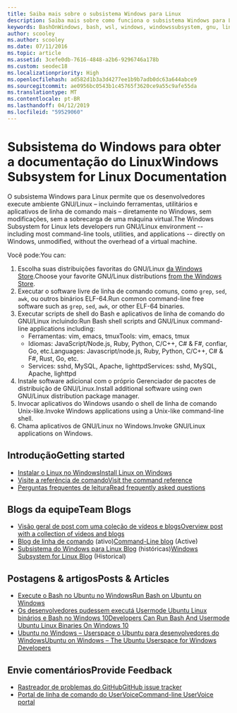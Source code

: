 ```yaml
---
title: Saiba mais sobre o subsistema Windows para Linux
description: Saiba mais sobre como funciona o subsistema Windows para Linux.
keywords: BashOnWindows, bash, wsl, windows, windowssubsystem, gnu, linux
author: scooley
ms.author: scooley
ms.date: 07/11/2016
ms.topic: article
ms.assetid: 3cefe0db-7616-4848-a2b6-9296746a178b
ms.custom: seodec18
ms.localizationpriority: High
ms.openlocfilehash: ad582d1b3a3d4277ee1b9b7adb0dc63a644abce9
ms.sourcegitcommit: ae0956bc0543b1c45765f3620ce9a55c9afe55da
ms.translationtype: MT
ms.contentlocale: pt-BR
ms.lasthandoff: 04/12/2019
ms.locfileid: "59529060"
---
```

# <a name="windows-subsystem-for-linux-documentation"></a><span data-ttu-id="b11b3-104">Subsistema do Windows para obter a documentação do Linux</span><span class="sxs-lookup"><span data-stu-id="b11b3-104">Windows Subsystem for Linux Documentation</span></span>

<span data-ttu-id="b11b3-105">O subsistema Windows para Linux permite que os desenvolvedores execute ambiente GNU/Linux – incluindo ferramentas, utilitários e aplicativos de linha de comando mais – diretamente no Windows, sem modificações, sem a sobrecarga de uma máquina virtual.</span><span class="sxs-lookup"><span data-stu-id="b11b3-105">The Windows Subsystem for Linux lets developers run GNU/Linux environment -- including most command-line tools, utilities, and applications -- directly on Windows, unmodified, without the overhead of a virtual machine.</span></span>  

<span data-ttu-id="b11b3-106">Você pode:</span><span class="sxs-lookup"><span data-stu-id="b11b3-106">You can:</span></span>

1. <span data-ttu-id="b11b3-107">Escolha suas distribuições favoritas do GNU/Linux [da Windows Store](https://aka.ms/wslstore).</span><span class="sxs-lookup"><span data-stu-id="b11b3-107">Choose your favorite GNU/Linux distributions [from the Windows Store](https://aka.ms/wslstore).</span></span>
1. <span data-ttu-id="b11b3-108">Executar o software livre de linha de comando comuns, como `grep`, `sed`, `awk`, ou outros binários ELF-64.</span><span class="sxs-lookup"><span data-stu-id="b11b3-108">Run common command-line free software such as `grep`, `sed`, `awk`, or other ELF-64 binaries.</span></span> 
1. <span data-ttu-id="b11b3-109">Executar scripts de shell do Bash e aplicativos de linha de comando do GNU/Linux incluindo:</span><span class="sxs-lookup"><span data-stu-id="b11b3-109">Run Bash shell scripts and GNU/Linux command-line applications including:</span></span>  
    * <span data-ttu-id="b11b3-110">Ferramentas: vim, emacs, tmux</span><span class="sxs-lookup"><span data-stu-id="b11b3-110">Tools: vim, emacs, tmux</span></span>
    * <span data-ttu-id="b11b3-111">Idiomas: JavaScript/Node.js, Ruby, Python, C/C++, C# & F#, confiar, Go, etc.</span><span class="sxs-lookup"><span data-stu-id="b11b3-111">Languages: Javascript/node.js, Ruby, Python, C/C++, C# & F#, Rust, Go, etc.</span></span>
    * <span data-ttu-id="b11b3-112">Services: sshd, MySQL, Apache, lighttpd</span><span class="sxs-lookup"><span data-stu-id="b11b3-112">Services: sshd, MySQL, Apache, lighttpd</span></span>
1. <span data-ttu-id="b11b3-113">Instale software adicional com o próprio Gerenciador de pacotes de distribuição de GNU/Linux.</span><span class="sxs-lookup"><span data-stu-id="b11b3-113">Install additional software using own GNU/Linux distribution package manager.</span></span>
1. <span data-ttu-id="b11b3-114">Invocar aplicativos do Windows usando o shell de linha de comando Unix-like.</span><span class="sxs-lookup"><span data-stu-id="b11b3-114">Invoke Windows applications using a Unix-like command-line shell.</span></span>
1. <span data-ttu-id="b11b3-115">Chama aplicativos de GNU/Linux no Windows.</span><span class="sxs-lookup"><span data-stu-id="b11b3-115">Invoke GNU/Linux applications on Windows.</span></span>

## <a name="getting-started"></a><span data-ttu-id="b11b3-116">Introdução</span><span class="sxs-lookup"><span data-stu-id="b11b3-116">Getting started</span></span>

* [<span data-ttu-id="b11b3-117">Instalar o Linux no Windows</span><span class="sxs-lookup"><span data-stu-id="b11b3-117">Install Linux on Windows</span></span>](install_guide.md)
* [<span data-ttu-id="b11b3-118">Visite a referência de comando</span><span class="sxs-lookup"><span data-stu-id="b11b3-118">Visit the command reference</span></span>](reference.md)
* [<span data-ttu-id="b11b3-119">Perguntas frequentes de leitura</span><span class="sxs-lookup"><span data-stu-id="b11b3-119">Read frequently asked questions</span></span>](faq.md)

## <a name="team-blogs"></a><span data-ttu-id="b11b3-120">Blogs da equipe</span><span class="sxs-lookup"><span data-stu-id="b11b3-120">Team Blogs</span></span>
*  [<span data-ttu-id="b11b3-121">Visão geral de post com uma coleção de vídeos e blogs</span><span class="sxs-lookup"><span data-stu-id="b11b3-121">Overview post with a collection of videos and blogs</span></span>](https://blogs.msdn.microsoft.com/commandline/learn-about-windows-console-and-windows-subsystem-for-linux-wsl/)
* <span data-ttu-id="b11b3-122">[Blog de linha de comando](https://blogs.msdn.microsoft.com/commandline/) (ativo)</span><span class="sxs-lookup"><span data-stu-id="b11b3-122">[Command-Line blog](https://blogs.msdn.microsoft.com/commandline/) (Active)</span></span>
* <span data-ttu-id="b11b3-123">[Subsistema do Windows para Linux Blog](https://blogs.msdn.microsoft.com/wsl/) (históricas)</span><span class="sxs-lookup"><span data-stu-id="b11b3-123">[Windows Subsystem for Linux Blog](https://blogs.msdn.microsoft.com/wsl/) (Historical)</span></span>

## <a name="posts--articles"></a><span data-ttu-id="b11b3-124">Postagens & artigos</span><span class="sxs-lookup"><span data-stu-id="b11b3-124">Posts & Articles</span></span>
* [<span data-ttu-id="b11b3-125">Execute o Bash no Ubuntu no Windows</span><span class="sxs-lookup"><span data-stu-id="b11b3-125">Run Bash on Ubuntu on Windows</span></span>](https://blogs.windows.com/buildingapps/2016/03/30/run-bash-on-ubuntu-on-windows/)
* [<span data-ttu-id="b11b3-126">Os desenvolvedores pudessem executá Usermode Ubuntu Linux binários e Bash no Windows 10</span><span class="sxs-lookup"><span data-stu-id="b11b3-126">Developers Can Run Bash And Usermode Ubuntu Linux Binaries On Windows 10</span></span>](https://www.hanselman.com/blog/DevelopersCanRunBashShellAndUsermodeUbuntuLinuxBinariesOnWindows10.aspx)
* [<span data-ttu-id="b11b3-127">Ubuntu no Windows – Userspace o Ubuntu para desenvolvedores do Windows</span><span class="sxs-lookup"><span data-stu-id="b11b3-127">Ubuntu on Windows – The Ubuntu Userspace for Windows Developers</span></span>](https://insights.ubuntu.com/2016/03/30/ubuntu-on-windows-the-ubuntu-userspace-for-windows-developers/) 

## <a name="provide-feedback"></a><span data-ttu-id="b11b3-128">Envie comentários</span><span class="sxs-lookup"><span data-stu-id="b11b3-128">Provide Feedback</span></span>
* [<span data-ttu-id="b11b3-129">Rastreador de problemas do GitHub</span><span class="sxs-lookup"><span data-stu-id="b11b3-129">GitHub issue tracker</span></span>](https://github.com/Microsoft/BashOnWindows/issues)
* [<span data-ttu-id="b11b3-130">Portal de linha de comando do UserVoice</span><span class="sxs-lookup"><span data-stu-id="b11b3-130">Command-line UserVoice portal</span></span>](https://wpdev.uservoice.com/forums/266908-command-prompt-console-bash-on-ubuntu-on-windo/category/161892-bash)
